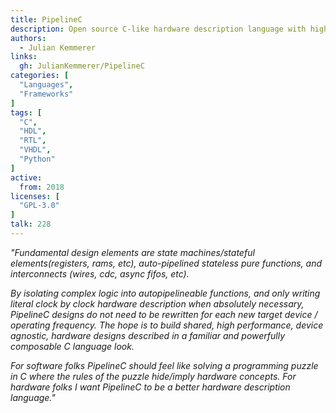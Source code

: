 ```yaml
---
title: PipelineC
description: Open source C-like hardware description language with high-level-synthesis-like automatic pipelining and several other real life design inspired features.
authors:
  - Julian Kemmerer
links:
  gh: JulianKemmerer/PipelineC
categories: [
  "Languages",
  "Frameworks"
]
tags: [
  "C",
  "HDL",
  "RTL",
  "VHDL",
  "Python"
]
active:
  from: 2018
licenses: [
  "GPL-3.0"
]
talk: 228
---
```


*"Fundamental design elements are state machines/stateful elements(registers, rams, etc), auto-pipelined stateless pure functions, and interconnects (wires, cdc, async fifos, etc).*

*By isolating complex logic into autopipelineable functions, and only writing literal clock by clock hardware description when absolutely necessary, PipelineC designs do not need to be rewritten for each new target device / operating frequency.*
*The hope is to build shared, high performance, device agnostic, hardware designs described in a familiar and powerfully composable C language look.*

*For software folks PipelineC should feel like solving a programming puzzle in C where the rules of the puzzle hide/imply hardware concepts. For hardware folks I want PipelineC to be a better hardware description language."*
